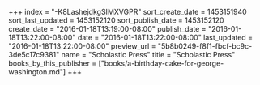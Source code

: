 +++
index = "-K8LashejdkgSIMXVGPR"
sort_create_date = 1453151940
sort_last_updated = 1453152120
sort_publish_date = 1453152120
create_date = "2016-01-18T13:19:00-08:00"
publish_date = "2016-01-18T13:22:00-08:00"
date = "2016-01-18T13:22:00-08:00"
last_updated = "2016-01-18T13:22:00-08:00"
preview_url = "5b8b0249-f8f1-fbcf-bc9c-3de5c17c9381"
name = "Scholastic Press"
title = "Scholastic Press"
books_by_this_publisher = ["books/a-birthday-cake-for-george-washington.md"]
+++
